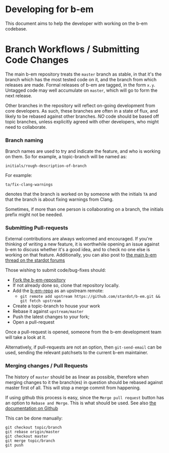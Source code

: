 Developing for b-em
===================

This document aims to help the developer with working on the b-em codebase.

Branch Workflows / Submitting Code Changes
==========================================

The main b-em repository treats the `master` branch as stable, in that it's the
branch which has the most tested code on it, and the branch from which releases
are made.  Formal releases of b-em are tagged, in the form `x.y`.  Untagged
code may well accumulate on `master`, which will go to form the next release.

Other branches in the repository will reflect on-going development from core
developers.   As such, these branches are often in a state of flux, and likely
to be rebased against other branches.  *NO* code should be based off topic
branches, unless explicitly agreed with other developers, who might need to
collaborate.

### Branch naming

Branch names are used to try and indicate the feature, and who is working on
them.  So for example, a topic-branch will be named as:

`initials/rough-description-of-branch`

For example:

`ta/fix-clang-warnings`

denotes that the branch is worked on by someone with the initials `TA` and that
the branch is about fixing warnings from Clang.

Sometimes, if more than one person is collaborating on a branch, the initials
prefix might not be needed.

### Submitting Pull-requests

External contributions are always welcomed and encouraged.  If you're thinking
of writing a new feature, it is worthwhile opening an issue against b-em
to discuss whether it's a good idea, and to check no one else is working on
that feature.  Additionally, you can also post to
[the main b-em thread on the stardot forums](http://stardot.org.uk/forums/viewtopic.php?f=4&t=10823)

Those wishing to submit code/bug-fixes should:

* [Fork the b-em-repository](https://github.com/stardot/b-em#fork-destination-box)
* If not already done so, clone that repository locally.
* Add the [b-em-repo](https://github.com/stardot/b-em.git) as an upstream
  remote:
  * `git remote add upstream https://github.com/stardot/b-em.git &&
    git fetch upstream`
* Create a topic-branch to house your work
* Rebase it against `upstream/master`
* Push the latest changes to your fork;
* Open a pull-request

Once a pull-request is opened, someone from the b-em development team will
take a look at it.

Alternatively, if pull-requests are not an option, then `git-send-email` can be
used, sending the relevant patchsets to the current b-em maintainer.

### Merging changes / Pull Requests

The history of `master` should be as linear as possible, therefore when
merging changes to it the branch(es) in question should be rebased against
master first of all.  This will stop a merge commit from happening.

If using github this process is easy, since the `Merge pull request` button
has an option to `Rebase and Merge`.  This is what should be used.  See also
[the documentation on Github](https://github.com/blog/2243-rebase-and-merge-pull-requests)

This can be done manually:

```
git checkout topic/branch
git rebase origin/master
git checkout master
git merge topic/branch
git push
```
